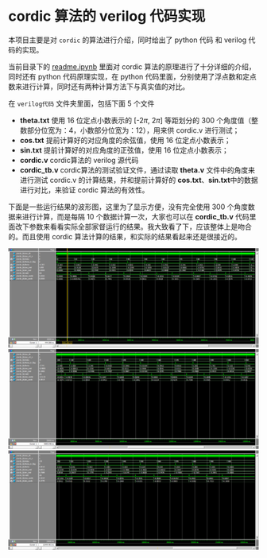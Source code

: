 # cordic 算法的 verilog 代码实现

本项目主要是对 `cordic` 的算法进行介绍，同时给出了 python 代码 和 verilog 代码的实现。

当前目录下的 [readme.ipynb](./readme.ipynb) 里面对 cordic 算法的原理进行了十分详细的介绍，同时还有 python 代码原理实现，在 python 代码里面，分别使用了浮点数和定点数来进行计算，同时还有两种计算方法下与真实值的对比。

在 `verilog代码` 文件夹里面，包括下面 5 个文件

- **theta.txt**
使用 16 位定点小数表示的 [-2$\pi$, 2$\pi$] 等距划分的 300 个角度值（整数部分位宽为：4，小数部分位宽为：12），用来供 cordic.v 进行测试；
- **cos.txt**
提前计算好的对应角度的余弦值，使用 16 位定点小数表示；
- **sin.txt**
提前计算好的对应角度的正弦值，使用 16 位定点小数表示；
- **cordic.v**
cordic算法的 verilog 源代码
- **cordic_tb.v**
cordic算法的测试验证文件，通过读取 **theta.v** 文件中的角度来进行测试 cordic.v 的计算结果，并和提前计算好的 **cos.txt**、**sin.txt**中的数据进行对比，来验证 cordic 算法的有效性。

下面是一些运行结果的波形图，这里为了显示方便，没有完全使用 300 个角度数据来进行计算，而是每隔 10 个数据计算一次，大家也可以在 **cordic_tb.v** 代码里面改下参数来看看实际全部家督运行的结果。我大致看了下，应该整体上是吻合的。而且使用 cordic 算法计算的结果，和实际的结果看起来还是很接近的。

![](./pictures/testbench_waveform1.bmp)
![](./pictures/testbench_waveform2.bmp)
![](./pictures/testbench_waveform3.bmp)